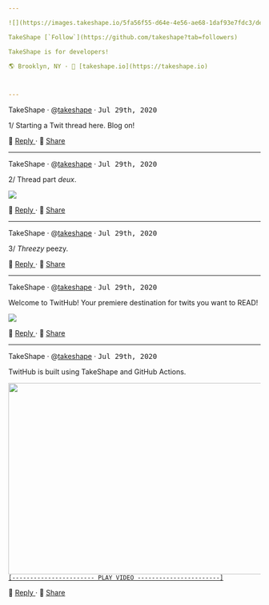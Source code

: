 ```yaml
---

![](https://images.takeshape.io/5fa56f55-d64e-4e56-ae68-1daf93e7fdc3/dev/109353a0-b3e1-4d61-ad63-508eac27fbd3/yoel-peterson-1105776-unsplash.jpg?auto=compress%2Cformat&amp;h=134&amp;mask=ellipse&amp;q=100&amp;w=134)

TakeShape [`Follow`](https://github.com/takeshape?tab=followers)

TakeShape is for developers!

🌎 Brooklyn, NY · 📠 [takeshape.io](https://takeshape.io)



---
```


<a name="12883877-364c-49f9-9e57-2934a6b6ed93"></a>
TakeShape · @[takeshape](https://github.com/takeshape) · <kbd>Jul 29th, 2020</kbd>

1/ Starting a Twit thread here. Blog on!

<p>
  <span>💬 </span>
  <a href="https://github.com/takeshape/README/issues/new?body=Starting%20a%20Twit%20thread%20here.%20Blog%20on!%0A%0A---" rel="noopener noreferrer">
    Reply
  </a>
  <span> · <span>
  <span>👏 </span>
  <a href="https://twitter.com/intent/tweet?url=https://github.com/takeshape/README%23user-content-12883877-364c-49f9-9e57-2934a6b6ed93&hashtags=TwitHub">
    Share
  </a>
</p>

---

<a name="12883877-364c-49f9-9e57-2934a6b6ed93"></a>
TakeShape · @[takeshape](https://github.com/takeshape) · <kbd>Jul 29th, 2020</kbd>

2/ Thread part _deux_.

<p>
  <a href="https://images.takeshape.io/b9b1f9b0-313e-45d7-a92d-42dbbdec5dd0/dev/6a160dae-113f-43ad-9516-dcc68a35339b/220px-Hot_Shots_part_deux.jpg?auto=compress%2Cformat" alt="" rel="noopener noreferrer">
    <img src="https://images.takeshape.io/b9b1f9b0-313e-45d7-a92d-42dbbdec5dd0/dev/6a160dae-113f-43ad-9516-dcc68a35339b/220px-Hot_Shots_part_deux.jpg?auto=compress%2Cformat&amp;crop=faces%2Centropy&amp;fit=crop&amp;h=288&amp;q=100&amp;w=510"/>
  </a>
</p><p>
  <span>💬 </span>
  <a href="https://github.com/takeshape/README/issues/new?body=Thread%20part%20_deux_.%0A%0A---" rel="noopener noreferrer">
    Reply
  </a>
  <span> · <span>
  <span>👏 </span>
  <a href="https://twitter.com/intent/tweet?url=https://github.com/takeshape/README%23user-content-12883877-364c-49f9-9e57-2934a6b6ed93&hashtags=TwitHub">
    Share
  </a>
</p>

---

<a name="12883877-364c-49f9-9e57-2934a6b6ed93"></a>
TakeShape · @[takeshape](https://github.com/takeshape) · <kbd>Jul 29th, 2020</kbd>

3/ *Threezy* peezy.

<p>
  <span>💬 </span>
  <a href="https://github.com/takeshape/README/issues/new?body=*Threezy*%20peezy.%0A%0A---" rel="noopener noreferrer">
    Reply
  </a>
  <span> · <span>
  <span>👏 </span>
  <a href="https://twitter.com/intent/tweet?url=https://github.com/takeshape/README%23user-content-12883877-364c-49f9-9e57-2934a6b6ed93&hashtags=TwitHub">
    Share
  </a>
</p>

---

<a name="59c4ea1b-68f0-41ba-b00a-a625deb4c2e6"></a>
TakeShape · @[takeshape](https://github.com/takeshape) · <kbd>Jul 29th, 2020</kbd>

Welcome to TwitHub! Your premiere destination for twits you want to READ!

<p>
  <a href="https://images.takeshape.io/5fa56f55-d64e-4e56-ae68-1daf93e7fdc3/dev/84750f63-fb7a-4789-af52-1439fab79234/marion-michele-330691-unsplash.jpg?auto=compress%2Cformat" alt="alt text" rel="noopener noreferrer">
    <img src="https://images.takeshape.io/5fa56f55-d64e-4e56-ae68-1daf93e7fdc3/dev/84750f63-fb7a-4789-af52-1439fab79234/marion-michele-330691-unsplash.jpg?auto=compress%2Cformat&amp;crop=faces%2Centropy&amp;fit=crop&amp;h=288&amp;q=100&amp;w=510"/>
  </a>
</p><p>
  <span>💬 </span>
  <a href="https://github.com/takeshape/README/issues/new?body=Welcome%20to%20TwitHub!%20Your%20premiere%20destination%20for%20twits%20you%20want%20to%20READ!%0A%0A---" rel="noopener noreferrer">
    Reply
  </a>
  <span> · <span>
  <span>👏 </span>
  <a href="https://twitter.com/intent/tweet?url=https://github.com/takeshape/README%23user-content-59c4ea1b-68f0-41ba-b00a-a625deb4c2e6&hashtags=TwitHub">
    Share
  </a>
</p>

---

<a name="0c798f22-f217-41a1-bb66-6585a1795c77"></a>
TakeShape · @[takeshape](https://github.com/takeshape) · <kbd>Jul 29th, 2020</kbd>

TwitHub is built using TakeShape and GitHub Actions.


<p>
  <a href="https://www.youtube.com/watch?v=z7_pVrIshxA&amp;feature=emb_title" rel="noopener noreferrer" target= "_blank">
    <img src="http://img.youtube.com/vi/z7_pVrIshxA/0.jpg" width="510" height="382"/><br />
    <code>[----------------------- PLAY VIDEO -----------------------]</code>
  </a>
</p><p>
  <span>💬 </span>
  <a href="https://github.com/takeshape/README/issues/new?body=TwitHub%20is%20built%20using%20TakeShape%20and%20GitHub%20Actions.%0A%0A---" rel="noopener noreferrer">
    Reply
  </a>
  <span> · <span>
  <span>👏 </span>
  <a href="https://twitter.com/intent/tweet?url=https://github.com/takeshape/README%23user-content-0c798f22-f217-41a1-bb66-6585a1795c77&hashtags=TwitHub">
    Share
  </a>
</p>